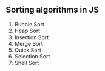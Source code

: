 ## Sorting algorithms in JS

1. Bubble Sort
2. Heap Sort
3. Insertion Sort
4. Merge Sort
5. Quick Sort
6. Selection Sort
7. Shell Sort

